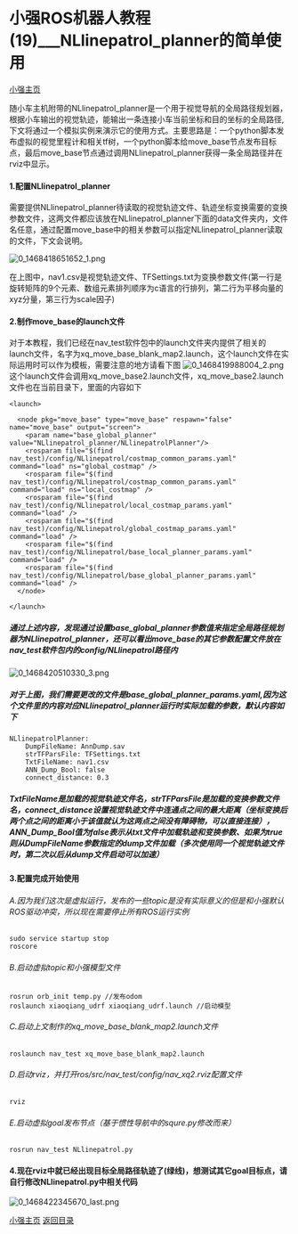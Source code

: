 # 小强ROS机器人教程(19)___NLlinepatrol_planner的简单使用<br>
[小强主页](https://www.bwbot.org/products/xiaoqiang-4-pro)

随小车主机附带的NLlinepatrol_planner是一个用于视觉导航的全局路径规划器，根据小车输出的视觉轨迹，能输出一条连接小车当前坐标和目的坐标的全局路径,下文将通过一个模拟实例来演示它的使用方式。主要思路是：一个python脚本发布虚拟的视觉里程计和相关tf树，一个python脚本给move_base节点发布目标点，最后move_base节点通过调用NLlinepatrol_planner获得一条全局路径并在rviz中显示。

#### 1.配置NLlinepatrol_planner

需要提供NLlinepatrol_planner待读取的视觉轨迹文件、轨迹坐标变换需要的变换参数文件，这两文件都应该放在NLlinepatrol_planner下面的data文件夹内，文件名任意，通过配置move_base中的相关参数可以指定NLlinepatrol_planner读取的文件，下文会说明。

![0_1468418651652_1.png](http://community.bwbot.org/uploads/files/1468418689139-1.png) 

在上图中，nav1.csv是视觉轨迹文件、TFSettings.txt为变换参数文件(第一行是旋转矩阵的9个元素、数组元素排列顺序为c语言的行排列，第二行为平移向量的xyz分量，第三行为scale因子)

#### 2.制作move_base的launch文件

对于本教程，我们已经在nav_test软件包中的launch文件夹内提供了相关的launch文件，名字为xq_move_base_blank_map2.launch，这个launch文件在实际运用时可以作为模板，需要注意的地方请看下图
![0_1468419988004_2.png](http://community.bwbot.org/uploads/files/1468420021611-2.png) 
这个launch文件会调用xq_move_base2.launch文件，xq_move_base2.launch文件也在当前目录下，里面的内容如下
```
<launch>

  <node pkg="move_base" type="move_base" respawn="false" name="move_base" output="screen">
    <param name="base_global_planner" value="NLlinepatrol_planner/NLlinepatrolPlanner"/>
    <rosparam file="$(find nav_test)/config/NLlinepatrol/costmap_common_params.yaml" command="load" ns="global_costmap" />
    <rosparam file="$(find nav_test)/config/NLlinepatrol/costmap_common_params.yaml" command="load" ns="local_costmap" />
    <rosparam file="$(find nav_test)/config/NLlinepatrol/local_costmap_params.yaml" command="load" />
    <rosparam file="$(find nav_test)/config/NLlinepatrol/global_costmap_params.yaml" command="load" />
    <rosparam file="$(find nav_test)/config/NLlinepatrol/base_local_planner_params.yaml" command="load" />
    <rosparam file="$(find nav_test)/config/NLlinepatrol/base_global_planner_params.yaml" command="load" />
  </node>

</launch>
```
##### 通过上述内容，发现通过设置base_global_planner参数值来指定全局路径规划器为NLlinepatrol_planner，还可以看出move_base的其它参数配置文件放在nav_test软件包内的config/NLlinepatrol路径内
![0_1468420510330_3.png](http://community.bwbot.org/uploads/files/1468420545675-3.png) 
##### 对于上图，我们需要更改的文件是base_global_planner_params.yaml,因为这个文件里的内容对应NLlinepatrol_planner运行时实际加载的参数，默认内容如下
```
NLlinepatrolPlanner:
    DumpFileName: AnnDump.sav
    strTFParsFile: TFSettings.txt
    TxtFileName: nav1.csv
    ANN_Dump_Bool: false
    connect_distance: 0.3
```
##### TxtFileName是加载的视觉轨迹文件名，strTFParsFile是加载的变换参数文件名，connect_distance设置视觉轨迹文件中连通点之间的最大距离（坐标变换后两个点之间的距离小于该值就认为这两点之间没有障碍物，可以直接连接），ANN_Dump_Bool值为false表示从txt文件中加载轨迹和变换参数、如果为true则从DumpFileName参数指定的dump文件加载（多次使用同一个视觉轨迹文件时，第二次以后从dump文件启动可以加速）
#### 3.配置完成开始使用
###### A.因为我们这次是虚拟运行，发布的一些topic是没有实际意义的但是和小强默认ROS驱动冲突，所以现在需要停止所有ROS运行实例
```
sudo service startup stop
roscore
```
###### B.启动虚拟topic和小强模型文件
```
rosrun orb_init temp.py //发布odom
roslaunch xiaoqiang_udrf xiaoqiang_udrf.launch //启动模型
```
###### C.启动上文制作的xq_move_base_blank_map2.launch文件
```
roslaunch nav_test xq_move_base_blank_map2.launch
```
###### D.启动rviz，并打开ros/src/nav_test/config/nav_xq2.rviz配置文件
```
rviz
```
###### E.启动虚拟goal发布节点（基于惯性导航中的squre.py修改而来）
```
rosrun nav_test NLlinepatrol.py
```
#### 4.现在rviz中就已经出现目标全局路径轨迹了(绿线)，想测试其它goal目标点，请自行修改NLlinepatrol.py中相关代码
![0_1468422345670_last.png](http://community.bwbot.org/uploads/files/1468422398283-last.png)


[小强主页](https://www.bwbot.org/products/xiaoqiang-4-pro)
[返回目录](https://community.bwbot.org/topic/110)
